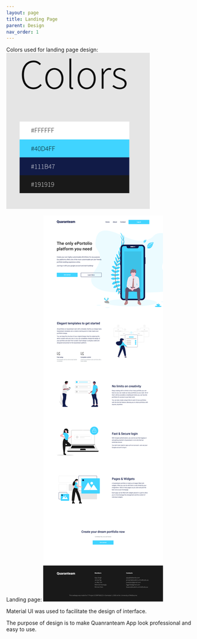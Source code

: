 ```yaml
---
layout: page
title: Landing Page
parent: Design
nav_order: 1
---
```

Colors used for landing page design:
![color](../img/color.PNG)

Landing page:
![Landing Page](../img/Landing_Page.jpg)

Material UI was used to facilitate the design of interface.

The purpose of design is to make Quanranteam App look professional and easy to use.
